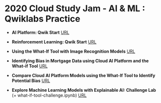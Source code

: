 # 2020 Cloud Study Jam - AI &amp; ML : Qwiklabs Practice

- **AI Platform: Qwik Start**
[URL](https://www.qwiklabs.com/focuses/581?parent=catalog)

- **Reinforcement Learning: Qwik Start**
[URL](https://www.qwiklabs.com/focuses/10285?parent=catalog)

- **Using the What-If Tool with Image Recognition Models**
[URL](https://www.qwiklabs.com/focuses/10904?parent=catalog)

- **Identifying Bias in Mortgage Data using Cloud AI Platform and the What-if Tool**
[URL](https://www.qwiklabs.com/focuses/10903?parent=catalog)

- **Compare Cloud AI Platform Models using the What-If Tool to Identify Potential Bias**
[URL](https://www.qwiklabs.com/focuses/10605?parent=catalog)

- **Explore Machine Learning Models with Explainable AI: Challenge Lab**
(+ what-if-tool-challenge.ipynb)
[URL](https://www.qwiklabs.com/focuses/12011?parent=catalog)
